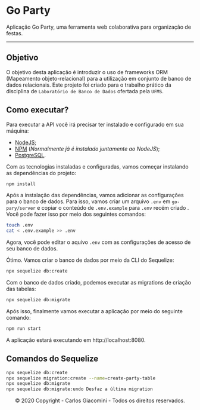 # Go Party
Aplicação Go Party, uma ferramenta web colaborativa para organização de festas.
<hr />

## Objetivo
O objetivo desta aplicação é introduzir o uso de frameworks ORM (Mapeamento objeto-relacional) para a utilização em conjunto de banco de dados relacionais. Este projeto foi criado para o trabalho prático da disciplina de `Laboratório de Banco de Dados` ofertada pela `UFMS`.

## Como executar?
Para executar a API você irá precisar ter instalado e configurado em sua máquina:
- [NodeJS](https://nodejs.org/);
- [NPM](https://www.npmjs.com/) (_Normalmente já é instalado juntamente ao NodeJS_);
- [PostgreSQL](https://www.postgresql.org/).

Com as tecnologias instaladas e configuradas, vamos começar instalando as dependências do projeto:

```bash
npm install
```

Após a instalação das dependências, vamos adicionar as configurações para o banco de dados. Para isso, vamos criar um arquivo `.env` em `go-pary/server` e copiar o conteúdo de `.env.example` para `.env` recém criado . Você pode fazer isso por meio dos seguintes comandos:

```bash
touch .env
cat < .env.example >> .env
```

Agora, você pode editar o aquivo `.env` com as configurações de acesso de seu banco de dados.

Ótimo. Vamos criar o banco de dados por meio da CLI do Sequelize:

```bash
npx sequelize db:create
```

Com o banco de dados criado, podemos executar as migrations de criação das tabelas:
```bash
npx sequelize db:migrate
```

Após isso, finalmente vamos executar a aplicação por meio do seguinte comando:
```bash
npm run start
```

A aplicação estará executando em http://localhost:8080.

## Comandos do Sequelize

```bash
npx sequelize db:create
npx sequelize migration:create --name=create-party-table
npx sequelize db:migrate
npx sequelize db:migrate:undo Desfaz a última migration
```

<p style="text-align: center;">© 2020 Copyright - Carlos Giacomini - Todos os direitos reservados.</p>
